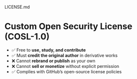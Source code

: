 LICENSE.md

# Custom Open Security License (COSL-1.0)

- ✅ Free to **use, study, and contribute**
- ✅ Must **credit the original author** in derivative works
- ❌ Cannot **rebrand or publish** as your own
- ❌ Cannot **sell or monetize** without explicit permission
- ✅ Complies with GitHub’s open-source license policies

